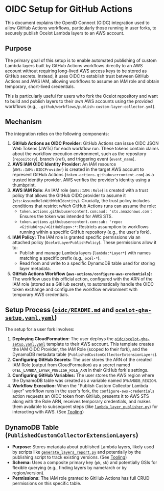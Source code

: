 # OIDC Setup for GitHub Actions

This document explains the OpenID Connect (OIDC) integration used to allow GitHub Actions workflows, particularly those running in user forks, to securely publish Ocelot Lambda layers to an AWS account.

## Purpose

The primary goal of this setup is to enable automated publishing of custom Lambda layers built by GitHub Actions workflows directly to an AWS account without requiring long-lived AWS access keys to be stored as GitHub secrets. Instead, it uses OIDC to establish trust between GitHub Actions and AWS IAM, allowing workflows to assume an IAM role and obtain temporary, short-lived credentials.

This is particularly useful for users who fork the Ocelot repository and want to build and publish layers to their *own* AWS accounts using the provided workflows (e.g., `.github/workflows/publish-custom-layer-collector.yml`).

## Mechanism

The integration relies on the following components:

1.  **GitHub Actions as OIDC Provider:** GitHub Actions can issue OIDC JSON Web Tokens (JWTs) for each workflow run. These tokens contain claims about the workflow execution environment, such as the repository (`repository`), branch (`ref`), and triggering event (`event_name`).
2.  **AWS IAM OIDC Identity Provider:** An IAM resource (`AWS::IAM::OIDCProvider`) is created in the target AWS account to represent GitHub Actions (`token.actions.githubusercontent.com`) as a trusted identity provider. AWS verifies the provider's identity using a thumbprint.
3.  **AWS IAM Role:** An IAM role (`AWS::IAM::Role`) is created with a trust policy that allows the GitHub OIDC provider to assume it (`sts:AssumeRoleWithWebIdentity`). Crucially, the trust policy includes conditions that restrict *which* GitHub Actions runs can assume the role:
    -   `token.actions.githubusercontent.com:aud: 'sts.amazonaws.com'`: Ensures the token was intended for AWS STS.
    -   `token.actions.githubusercontent.com:sub: 'repo:<GitHubOrg>/<GitHubRepo>:*`: Restricts assumption to workflows running within a specific GitHub repository (e.g., the user's fork).
4.  **IAM Policy:** The IAM role is granted specific permissions via an attached policy (`OcelotLayerPublishPolicy`). These permissions allow it to:
    -   Publish and manage Lambda layers (`lambda:*Layer*`) with names matching a specific prefix (e.g., `ocel-*`).
    -   Read from and write to a specific DynamoDB table used for storing layer metadata.
5.  **GitHub Actions Workflow (`aws-actions/configure-aws-credentials`):** The workflow uses this official action, configured with the ARN of the IAM role (stored as a GitHub secret), to automatically handle the OIDC token exchange and configure the workflow environment with temporary AWS credentials.

## Setup Process ([`oidc/README.md`](../oidc/README.md) and [`ocelot-gha-setup.yaml.yaml`](../oidc/ocelot-gha-setup.yaml.yaml))

The setup for a user fork involves:

1.  **Deploying CloudFormation:** The user deploys the [`oidc/ocelot-gha-setup.yaml.yaml`](../oidc/ocelot-gha-setup.yaml.yaml) template to their AWS account. This template creates the IAM OIDC Provider, the IAM Role (scoped to their fork), and the DynamoDB metadata table (`PublishedCustomCollectorExtensionLayers`).
2.  **Configuring GitHub Secrets:** The user stores the ARN of the created IAM Role (output from CloudFormation) as a secret named `OTEL_LAMBDA_LAYER_PUBLISH_ROLE_ARN` in their GitHub fork's settings.
3.  **Configuring GitHub Variables:** The user stores the AWS region where the DynamoDB table was created as a variable named `DYNAMODB_REGION`.
4.  **Workflow Execution:** When the "Publish Custom Collector Lambda layer" workflow runs in the user's fork, the `configure-aws-credentials` action requests an OIDC token from GitHub, presents it to AWS STS along with the Role ARN, receives temporary credentials, and makes them available to subsequent steps (like [`lambda_layer_publisher.py`](./tooling.md#4-toolsscriptslambda_layer_publisherpy)) for interacting with AWS. (See [Tooling](./tooling.md))

## DynamoDB Table (`PublishedCustomCollectorExtensionLayers`)

-   **Purpose:** Stores metadata about published Lambda layers, likely used by scripts like [`generate_layers_report.py`](./tooling.md#6-other-scripts-toolstoolsscripts) and potentially by the publishing script to track existing versions. (See [Tooling](./tooling.md))
-   **Schema:** Uses a composite primary key (`pk`, `sk`) and potentially GSIs for flexible querying (e.g., finding layers by name/arch or by region/version).
-   **Permissions:** The IAM role granted to GitHub Actions has full CRUD permissions on this specific table.
